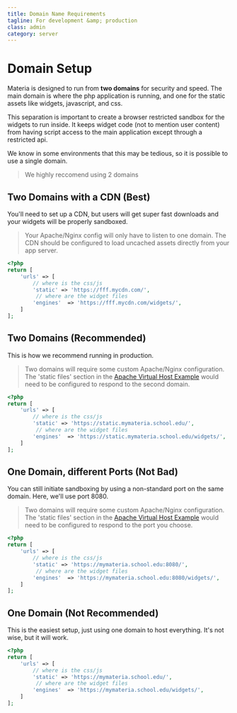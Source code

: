 ```yaml
---
title: Domain Name Requirements
tagline: For development &amp; production
class: admin
category: server
---
```


# Domain Setup

Materia is designed to run from **two domains** for security and speed.  The main domain is where the php application is running, and one for the static assets like widgets, javascript, and css.

This separation is important to create a browser restricted sandbox for the widgets to run inside. It keeps widget code (not to mention user content) from having script access to the main application except through a restricted api.

We know in some environments that this may be tedious, so it is possible to use a single domain.

> We highly reccomend using 2 domains

## Two Domains with a CDN (Best)

You'll need to set up a CDN, but users will get super fast downloads and your widgets will be properly sandboxed.

> Your Apache/Nginx config will only have to listen to one domain.  The CDN should be configured to load uncached assets directly from your app server.

```php
<?php
return [
	'urls' => [
		// where is the css/js
		'static' => 'https://fff.mycdn.com/',
		 // where are the widget files
		'engines'  => 'https://fff.mycdn.com/widgets/',
	]
];
```

## Two Domains (Recommended)

This is how we recommend running in production.

> Two domains will require some custom Apache/Nginx configuration. The 'static files' section in the [Apache Virtual Host Example](apache-virtual-host-configuration.html) would need to be configured to respond to the second domain.

```php
<?php
return [
	'urls' => [
		// where is the css/js
		'static' => 'https://static.mymateria.school.edu/',
		 // where are the widget files
		'engines'  => 'https://static.mymateria.school.edu/widgets/',
	]
];
```

## One Domain, different Ports (Not Bad)

You can still initiate sandboxing by using a non-standard port on the same domain. Here, we'll use port 8080.

> Two domains will require some custom Apache/Nginx configuration. The 'static files' section in the [Apache Virtual Host Example](apache-virtual-host-configuration.html) would need to be configured to respond to the port you choose.

```php
<?php
return [
	'urls' => [
		// where is the css/js
		'static' => 'https://mymateria.school.edu:8080/',
		 // where are the widget files
		'engines'  => 'https://mymateria.school.edu:8080/widgets/',
	]
];
```

## One Domain (Not Recommended)

This is the easiest setup, just using one domain to host everything.  It's not wise, but it will work.


```php
<?php
return [
	'urls' => [
		// where is the css/js
		'static' => 'https://mymateria.school.edu/',
		 // where are the widget files
		'engines'  => 'https://mymateria.school.edu/widgets/',
	]
];
```

